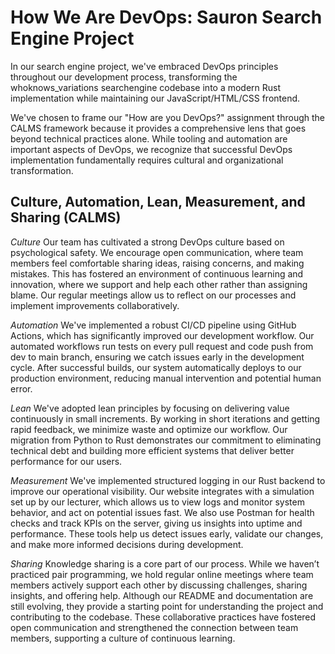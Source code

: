 # How We Are DevOps: Sauron Search Engine Project

In our search engine project, we've embraced DevOps principles throughout our development process, transforming the whoknows_variations searchengine codebase into a modern Rust implementation while maintaining our JavaScript/HTML/CSS frontend.

We've chosen to frame our "How are you DevOps?" assignment through the CALMS framework because it provides a comprehensive lens that goes beyond technical practices alone. While tooling and automation are important aspects of DevOps, we recognize that successful DevOps implementation fundamentally requires cultural and organizational transformation.

## Culture, Automation, Lean, Measurement, and Sharing (CALMS)

*Culture*
Our team has cultivated a strong DevOps culture based on psychological safety. We encourage open communication, where team members feel comfortable sharing ideas, raising concerns, and making mistakes. This has fostered an environment of continuous learning and innovation, where we support and help each other rather than assigning blame. Our regular meetings allow us to reflect on our processes and implement improvements collaboratively.

*Automation*
We've implemented a robust CI/CD pipeline using GitHub Actions, which has significantly improved our development workflow. Our automated workflows run tests on every pull request and code push from dev to main branch, ensuring we catch issues early in the development cycle. After successful builds, our system automatically deploys to our production environment, reducing manual intervention and potential human error.

*Lean*
We've adopted lean principles by focusing on delivering value continuously in small increments. By working in short iterations and getting rapid feedback, we minimize waste and optimize our workflow. Our migration from Python to Rust demonstrates our commitment to eliminating technical debt and building more efficient systems that deliver better performance for our users.

*Measurement*
We've implemented structured logging in our Rust backend to improve our operational visibility. Our website integrates with a simulation set up by our lecturer, which allows us to view logs and monitor system behavior, and act on potential issues fast. We also use Postman for health checks and track KPIs on the server, giving us insights into uptime and performance. These tools help us detect issues early, validate our changes, and make more informed decisions during development.

*Sharing*
Knowledge sharing is a core part of our process. While we haven’t practiced pair programming, we hold regular online meetings where team members actively support each other by discussing challenges, sharing insights, and offering help. Although our README and documentation are still evolving, they provide a starting point for understanding the project and contributing to the codebase. These collaborative practices have fostered open communication and strengthened the connection between team members, supporting a culture of continuous learning.
